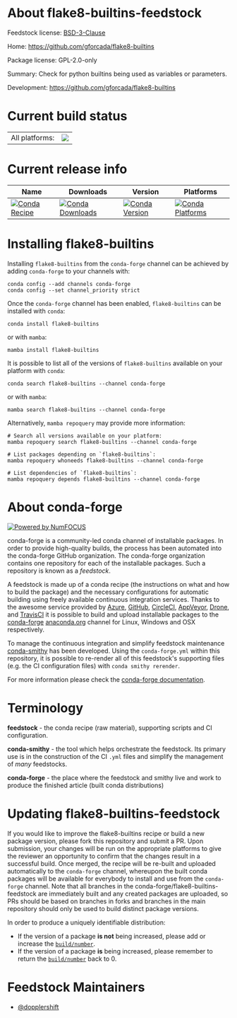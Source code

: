 About flake8-builtins-feedstock
===============================

Feedstock license: [BSD-3-Clause](https://github.com/conda-forge/flake8-builtins-feedstock/blob/main/LICENSE.txt)

Home: https://github.com/gforcada/flake8-builtins

Package license: GPL-2.0-only

Summary: Check for python builtins being used as variables or parameters.

Development: https://github.com/gforcada/flake8-builtins

Current build status
====================


<table><tr><td>All platforms:</td>
    <td>
      <a href="https://dev.azure.com/conda-forge/feedstock-builds/_build/latest?definitionId=2918&branchName=main">
        <img src="https://dev.azure.com/conda-forge/feedstock-builds/_apis/build/status/flake8-builtins-feedstock?branchName=main">
      </a>
    </td>
  </tr>
</table>

Current release info
====================

| Name | Downloads | Version | Platforms |
| --- | --- | --- | --- |
| [![Conda Recipe](https://img.shields.io/badge/recipe-flake8--builtins-green.svg)](https://anaconda.org/conda-forge/flake8-builtins) | [![Conda Downloads](https://img.shields.io/conda/dn/conda-forge/flake8-builtins.svg)](https://anaconda.org/conda-forge/flake8-builtins) | [![Conda Version](https://img.shields.io/conda/vn/conda-forge/flake8-builtins.svg)](https://anaconda.org/conda-forge/flake8-builtins) | [![Conda Platforms](https://img.shields.io/conda/pn/conda-forge/flake8-builtins.svg)](https://anaconda.org/conda-forge/flake8-builtins) |

Installing flake8-builtins
==========================

Installing `flake8-builtins` from the `conda-forge` channel can be achieved by adding `conda-forge` to your channels with:

```
conda config --add channels conda-forge
conda config --set channel_priority strict
```

Once the `conda-forge` channel has been enabled, `flake8-builtins` can be installed with `conda`:

```
conda install flake8-builtins
```

or with `mamba`:

```
mamba install flake8-builtins
```

It is possible to list all of the versions of `flake8-builtins` available on your platform with `conda`:

```
conda search flake8-builtins --channel conda-forge
```

or with `mamba`:

```
mamba search flake8-builtins --channel conda-forge
```

Alternatively, `mamba repoquery` may provide more information:

```
# Search all versions available on your platform:
mamba repoquery search flake8-builtins --channel conda-forge

# List packages depending on `flake8-builtins`:
mamba repoquery whoneeds flake8-builtins --channel conda-forge

# List dependencies of `flake8-builtins`:
mamba repoquery depends flake8-builtins --channel conda-forge
```


About conda-forge
=================

[![Powered by
NumFOCUS](https://img.shields.io/badge/powered%20by-NumFOCUS-orange.svg?style=flat&colorA=E1523D&colorB=007D8A)](https://numfocus.org)

conda-forge is a community-led conda channel of installable packages.
In order to provide high-quality builds, the process has been automated into the
conda-forge GitHub organization. The conda-forge organization contains one repository
for each of the installable packages. Such a repository is known as a *feedstock*.

A feedstock is made up of a conda recipe (the instructions on what and how to build
the package) and the necessary configurations for automatic building using freely
available continuous integration services. Thanks to the awesome service provided by
[Azure](https://azure.microsoft.com/en-us/services/devops/), [GitHub](https://github.com/),
[CircleCI](https://circleci.com/), [AppVeyor](https://www.appveyor.com/),
[Drone](https://cloud.drone.io/welcome), and [TravisCI](https://travis-ci.com/)
it is possible to build and upload installable packages to the
[conda-forge](https://anaconda.org/conda-forge) [anaconda.org](https://anaconda.org/)
channel for Linux, Windows and OSX respectively.

To manage the continuous integration and simplify feedstock maintenance
[conda-smithy](https://github.com/conda-forge/conda-smithy) has been developed.
Using the ``conda-forge.yml`` within this repository, it is possible to re-render all of
this feedstock's supporting files (e.g. the CI configuration files) with ``conda smithy rerender``.

For more information please check the [conda-forge documentation](https://conda-forge.org/docs/).

Terminology
===========

**feedstock** - the conda recipe (raw material), supporting scripts and CI configuration.

**conda-smithy** - the tool which helps orchestrate the feedstock.
                   Its primary use is in the construction of the CI ``.yml`` files
                   and simplify the management of *many* feedstocks.

**conda-forge** - the place where the feedstock and smithy live and work to
                  produce the finished article (built conda distributions)


Updating flake8-builtins-feedstock
==================================

If you would like to improve the flake8-builtins recipe or build a new
package version, please fork this repository and submit a PR. Upon submission,
your changes will be run on the appropriate platforms to give the reviewer an
opportunity to confirm that the changes result in a successful build. Once
merged, the recipe will be re-built and uploaded automatically to the
`conda-forge` channel, whereupon the built conda packages will be available for
everybody to install and use from the `conda-forge` channel.
Note that all branches in the conda-forge/flake8-builtins-feedstock are
immediately built and any created packages are uploaded, so PRs should be based
on branches in forks and branches in the main repository should only be used to
build distinct package versions.

In order to produce a uniquely identifiable distribution:
 * If the version of a package **is not** being increased, please add or increase
   the [``build/number``](https://docs.conda.io/projects/conda-build/en/latest/resources/define-metadata.html#build-number-and-string).
 * If the version of a package **is** being increased, please remember to return
   the [``build/number``](https://docs.conda.io/projects/conda-build/en/latest/resources/define-metadata.html#build-number-and-string)
   back to 0.

Feedstock Maintainers
=====================

* [@dopplershift](https://github.com/dopplershift/)

